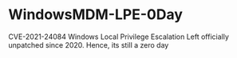 # WindowsMDM-LPE-0Day
CVE-2021-24084 Windows Local Privilege Escalation Left officially unpatched since 2020. Hence, its still a zero day
